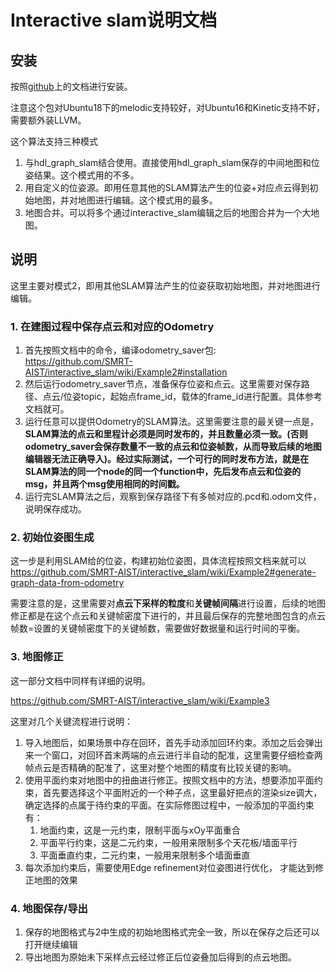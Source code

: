 # Interactive slam说明文档
## 安装
按照[github](https://github.com/SMRT-AIST/interactive_slam)上的文档进行安装。

注意这个包对Ubuntu18下的melodic支持较好，对Ubuntu16和Kinetic支持不好，需要额外装LLVM。

这个算法支持三种模式
1. 与hdl_graph_slam结合使用。直接使用hdl_graph_slam保存的中间地图和位姿结果。这个模式用的不多。
2. 用自定义的位姿源。即用任意其他的SLAM算法产生的位姿+对应点云得到初始地图，并对地图进行编辑。这个模式用的最多。
3. 地图合并。可以将多个通过interactive_slam编辑之后的地图合并为一个大地图。

## 说明
这里主要对模式2，即用其他SLAM算法产生的位姿获取初始地图，并对地图进行编辑。

### 1. 在建图过程中保存点云和对应的Odometry
1. 首先按照文档中的命令，编译odometry_saver包:
 https://github.com/SMRT-AIST/interactive_slam/wiki/Example2#installation
2. 然后运行odometry_saver节点，准备保存位姿和点云。这里需要对保存路径、点云/位姿topic，起始点frame_id，载体的frame_id进行配置。具体参考文档就可。
3. 运行任意可以提供Odometry的SLAM算法。这里需要注意的最关键一点是，**SLAM算法的点云和里程计必须是同时发布的，并且数量必须一致。(否则odometry_saver会保存数量不一致的点云和位姿帧数，从而导致后续的地图编辑器无法正确导入)。经过实际测试，一个可行的同时发布方法，就是在SLAM算法的同一个node的同一个function中，先后发布点云和位姿的msg，并且两个msg使用相同的时间戳。**
4. 运行完SLAM算法之后，观察到保存路径下有多帧对应的.pcd和.odom文件，说明保存成功。


### 2. 初始位姿图生成
这一步是利用SLAM给的位姿，构建初始位姿图，具体流程按照文档来就可以
https://github.com/SMRT-AIST/interactive_slam/wiki/Example2#generate-graph-data-from-odometry

需要注意的是，这里需要对**点云下采样的粒度**和**关键帧间隔**进行设置，后续的地图修正都是在这个点云和关键帧密度下进行的，并且最后保存的完整地图包含的点云帧数=设置的关键帧密度下的关键帧数，需要做好数据量和运行时间的平衡。


### 3. 地图修正
这一部分文档中同样有详细的说明。

https://github.com/SMRT-AIST/interactive_slam/wiki/Example3

这里对几个关键流程进行说明：

1. 导入地图后，如果场景中存在回环，首先手动添加回环约束。添加之后会弹出来一个窗口，对回环首末两端的点云进行半自动的配准，这里需要仔细检查两帧点云是否精确的配准了，这里对整个地图的精度有比较关键的影响。
2. 使用平面约束对地图中的扭曲进行修正。按照文档中的方法，想要添加平面约束，首先要选择这个平面附近的一个种子点，这里最好把点的渲染size调大，确定选择的点属于待约束的平面。在实际修图过程中，一般添加的平面约束有：
   1. 地面约束，这是一元约束，限制平面与xOy平面重合
   2. 平面平行约束，这是二元约束，一般用来限制多个天花板/墙面平行
   3. 平面垂直约束，二元约束，一般用来限制多个墙面垂直
3. 每次添加约束后，需要使用Edge refinement对位姿图进行优化， 才能达到修正地图的效果

### 4. 地图保存/导出
1. 保存的地图格式与2中生成的初始地图格式完全一致，所以在保存之后还可以打开继续编辑
2. 导出地图为原始未下采样点云经过修正后位姿叠加后得到的点云地图。